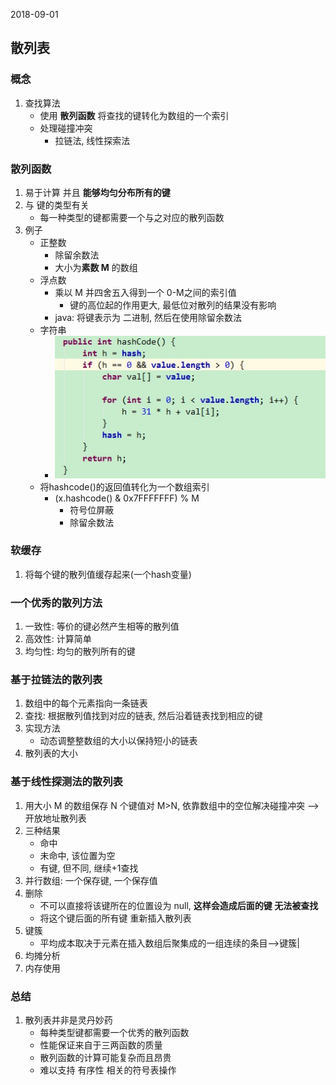 2018-09-01

## 散列表

### 概念
1. 查找算法
    - 使用 **散列函数** 将查找的键转化为数组的一个索引
    - 处理碰撞冲突
        - 拉链法, 线性探索法


### 散列函数
1. 易于计算 并且 **能够均匀分布所有的键**
2. 与 键的类型有关
    - 每一种类型的键都需要一个与之对应的散列函数
3. 例子
    - 正整数 
        - 除留余数法
        - 大小为**素数 M** 的数组
    - 浮点数
        - 乘以 M 并四舍五入得到一个 0-M之间的索引值  
            - 键的高位起的作用更大, 最低位对散列的结果没有影响
        - java: 将键表示为 二进制, 然后在使用除留余数法
    - 字符串
        - ![](1.jpg)
    - 将hashcode()的返回值转化为一个数组索引
        - (x.hashcode() & 0x7FFFFFFF) % M
            - 符号位屏蔽
            - 除留余数法
            
### 软缓存
1. 将每个键的散列值缓存起来(一个hash变量)

### 一个优秀的散列方法
1. 一致性: 等价的键必然产生相等的散列值
2. 高效性: 计算简单
3. 均匀性: 均匀的散列所有的键


### 基于拉链法的散列表
1. 数组中的每个元素指向一条链表
1. 查找: 根据散列值找到对应的链表, 然后沿着链表找到相应的键
1. 实现方法 
    - 动态调整整数组的大小以保持短小的链表
2. 散列表的大小

### 基于线性探测法的散列表
1. 用大小 M 的数组保存 N 个键值对 M>N, 依靠数组中的空位解决碰撞冲突 --> 开放地址散列表
2. 三种结果
    - 命中
    - 未命中, 该位置为空
    - 有键, 但不同, 继续+1查找
3. 并行数组: 一个保存键, 一个保存值
4. 删除
    - 不可以直接将该键所在的位置设为 null, **这样会造成后面的键 无法被查找**
    - 将这个键后面的所有键 重新插入散列表
5. 键簇
    - 平均成本取决于元素在插入数组后聚集成的一组连续的条目-->键簇|
6. 均摊分析
7. 内存使用

### 总结
1. 散列表并非是灵丹妙药
    - 每种类型键都需要一个优秀的散列函数
    - 性能保证来自于三两函数的质量
    - 散列函数的计算可能复杂而且昂贵
    - 难以支持 有序性 相关的符号表操作